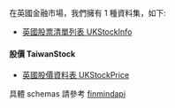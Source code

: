 在英國金融市場，我們擁有 1 種資料集，如下:

- [英國股票清單列表 UKStockInfo](https://finmind.github.io/tutor/UnitedKingdomMarket/Technical/#ukstockinfo)

#### 股價 TaiwanStock

- [英國股價資料表 UKStockPrice](https://finmind.github.io/tutor/UnitedKingdomStock/#ukstockprice)

具體 schemas 請參考 [finmindapi](http://api.finmindtrade.com/docs)